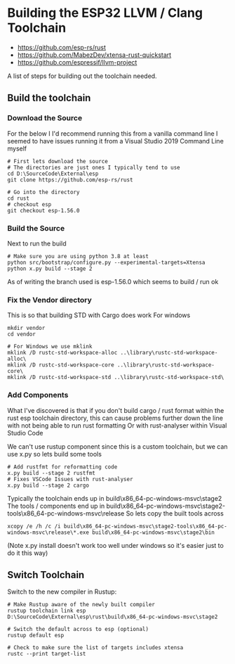 # Building the ESP32 LLVM / Clang Toolchain

  * https://github.com/esp-rs/rust
  * https://github.com/MabezDev/xtensa-rust-quickstart
  * https://github.com/espressif/llvm-project


A list of steps for building out the toolchain needed.

## Build the toolchain


### Download the Source

For the below I I'd recommend running this from a vanilla command line
I seemed to have issues running it from a Visual Studio 2019 Command Line myself
```
# First lets download the source
# The directories are just ones I typically tend to use
cd D:\SourceCode\External\esp
git clone https://github.com/esp-rs/rust

# Go into the directory
cd rust
# checkout esp
git checkout esp-1.56.0
```


### Build the Source

Next to run the build
```
# Make sure you are using python 3.8 at least
python src/bootstrap/configure.py --experimental-targets=Xtensa
python x.py build --stage 2
```

As of writing the branch used is esp-1.56.0
which seems to build / run ok


### Fix the Vendor directory

This is so that building STD with Cargo does work
For windows
```
mkdir vendor
cd vendor

# For Windows we use mklink
mklink /D rustc-std-workspace-alloc ..\library\rustc-std-workspace-alloc\
mklink /D rustc-std-workspace-core ..\library\rustc-std-workspace-core\
mklink /D rustc-std-workspace-std ..\library\rustc-std-workspace-std\
```

### Add Components

What I've discovered is that if you don't build cargo / rust format within the rust esp toolchain
directory, this can cause problems further down the line with not being able to run rust formatting
Or with rust-analyser within Visual Studio Code

We can't use rustup component since this is a custom toolchain, but we can use x.py
so lets build some tools
```
# Add rustfmt for reformatting code
x.py build --stage 2 rustfmt
# Fixes VSCode Issues with rust-analyser
x.py build --stage 2 cargo
```

Typically the toolchain ends up in build\x86_64-pc-windows-msvc\stage2
The tools / components end up in build\x86_64-pc-windows-msvc\stage2-tools\x86_64-pc-windows-msvc\release
So lets copy the built tools across
```
xcopy /e /h /c /i build\x86_64-pc-windows-msvc\stage2-tools\x86_64-pc-windows-msvc\release\*.exe build\x86_64-pc-windows-msvc\stage2\bin
```

(Note x.py install doesn't work too well under windows so it's easier just to do it this way)


## Switch Toolchain 

Switch to the new compiler in Rustup:
```
# Make Rustup aware of the newly built compiler
rustup toolchain link esp D:\SourceCode\External\esp\rust\build\x86_64-pc-windows-msvc\stage2

# Switch the default across to esp (optional)
rustup default esp

# Check to make sure the list of targets includes xtensa
rustc --print target-list
```
